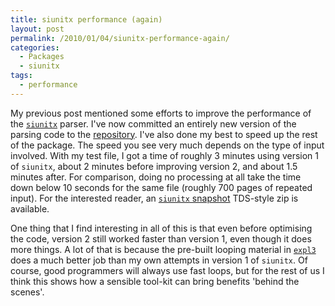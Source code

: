 ```yaml
---
title: siunitx performance (again)
layout: post
permalink: /2010/01/04/siunitx-performance-again/
categories:
  - Packages
  - siunitx
tags:
  - performance
---
```

My previous post mentioned some efforts to improve the performance of the [`siunitx`](https://ctan.org/pkg/siunitx) parser. I've now committed an entirely new version of the parsing code to the [repository](http://developer.berlios.de/projects/siunitx/). I've also done my best to speed up the rest of the package. The speed you see very much depends on the type of input involved. With my test file, I got a time of roughly 3 minutes using version 1 of `siunitx`, about 2 minutes before improving version 2, and about 1.5 minutes after. For comparison, doing no processing at all take the time down below 10 seconds for the same file (roughly 700 pages of repeated input). For the interested reader, an [`siunitx` snapshot](/wp-content/uploads/2010/01/siunitx.tds.zip) TDS-style zip is available.

One thing that I find interesting in all of this is that even before optimising the code, version 2 still worked faster than version 1, even though it does more things. A lot of that is because the pre-built looping material in [`expl3`](https://ctan.org/pkg/expl3) does a much better job than my own attempts in version 1 of `siunitx`. Of course, good programmers will always use fast loops, but for the rest of us I think this shows how a sensible tool-kit can bring benefits 'behind the scenes'.
